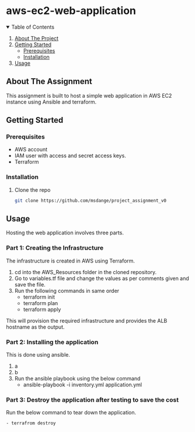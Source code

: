 # aws-ec2-web-application

<!-- TABLE OF CONTENTS -->
<details open="open">
  <summary>Table of Contents</summary>
  <ol>
    <li>
      <a href="#about-the-Assignment">About The Project</a>
    </li>
    <li>
      <a href="#getting-started">Getting Started</a>
      <ul>
        <li><a href="#prerequisites">Prerequisites</a></li>
        <li><a href="#installation">Installation</a></li>
      </ul>
    </li>
    <li><a href="#usage">Usage</a></li>
  </ol>
</details>



<!-- ABOUT THE ASSIGNMENT -->
## About The Assignment

This assignment is built to host a simple web application in AWS EC2 instance using Ansible and terraform.

<!-- GETTING STARTED -->
## Getting Started

### Prerequisites

* AWS account
* IAM user with access and secret access keys.
* Terraform

### Installation

1. Clone the repo
   ```sh
   git clone https://github.com/msdange/project_assignment_v0
   ```

<!-- USAGE -->
## Usage

Hosting the web application involves three parts.

### Part 1: Creating the Infrastructure

The infrastructure is created in AWS using Terraform.

1. cd into the AWS_Resources folder in the cloned repository.
2. Go to variables.tf file and change the values as per comments given and save the file.
3. Run the following commands in same order
    - terraform init
    - terraform plan
    - terraform apply

This will provision the required infrastructure and provides the ALB hostname as the output.

### Part 2: Installing the application

This is done using ansible.

1. a
2. b
3. Run the ansible playbook using the below command
    - ansible-playbook -i inventory.yml application.yml

### Part 3: Destroy the application after testing to save the cost

Run the below command to tear down the application.

    - terrafrom destroy
